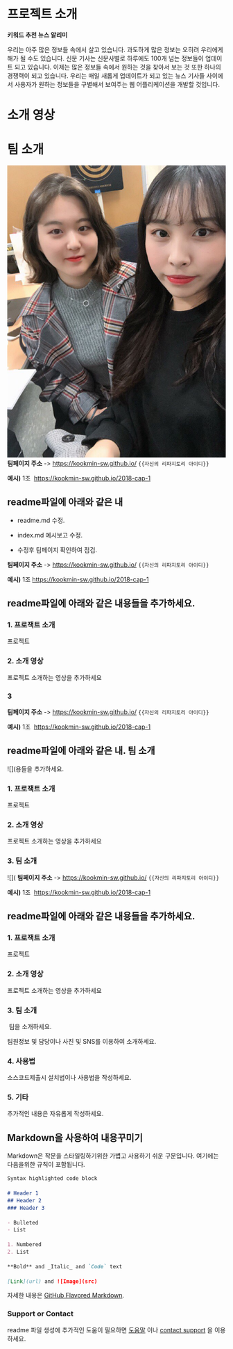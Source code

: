 # 프로젝트 소개

**키워드 추천 뉴스 알리미** 

우리는 아주 많은 정보들 속에서 살고 있습니다. 과도하게 많은 정보는 오히려 우리에게 해가 될 수도 있습니다. 신문 기사는 신문사별로 하루에도 100개 넘는 정보들이 업데이트 되고 있습니다. 이제는 많은 정보들 속에서 원하는 것을 찾아서 보는 것 또한 하나의 경쟁력이 되고 있습니다. 우리는 매일 새롭게 업데이트가 되고 있는 뉴스 기사들 사이에서 사용자가 원하는 정보들을 구별해서 보여주는 웹 어플리케이션을 개발할 것입니다.

# 소개 영상

# 팀 소개

![](KakaoTalk_20180308_175835557.jpg)  
**팀페이지 주소** -> https://kookmin-sw.github.io/ `{{자신의 리파지토리 아이디}}`

**예시)** 1조  https://kookmin-sw.github.io/2018-cap-1

## readme파일에 아래와 같은 내
- readme.md 수정.

- index.md 예시보고 수정.

- 수정후 팀페이지 확인하여 점검.

**팀페이지 주소** -> https://kookmin-sw.github.io/ `{{자신의 리파지토리 아이디}}`

**예시)** 1조  https://kookmin-sw.github.io/2018-cap-1

## readme파일에 아래와 같은 내용들을 추가하세요.

### 1. 프로잭트 소개

프로젝트

### 2. 소개 영상

프로젝트 소개하는 영상을 추가하세요

### 3
**팀페이지 주소** -> https://kookmin-sw.github.io/ `{{자신의 리파지토리 아이디}}`

**예시)** 1조  https://kookmin-sw.github.io/2018-cap-1

## readme파일에 아래와 같은 내. 팀 소개

![](용들을 추가하세요.

### 1. 프로잭트 소개

프로젝트

### 2. 소개 영상

프로젝트 소개하는 영상을 추가하세요

### 3. 팀 소개

![](
**팀페이지 주소** -> https://kookmin-sw.github.io/ `{{자신의 리파지토리 아이디}}`

**예시)** 1조  https://kookmin-sw.github.io/2018-cap-1

## readme파일에 아래와 같은 내용들을 추가하세요.

### 1. 프로잭트 소개

프로젝트

### 2. 소개 영상

프로젝트 소개하는 영상을 추가하세요

### 3. 팀 소개

![]()
팀을 소개하세요.

팀원정보 및 담당이나 사진 및 SNS를 이용하여 소개하세요.

### 4. 사용법

소스코드제출시 설치법이나 사용법을 작성하세요.

### 5. 기타

추가적인 내용은 자유롭게 작성하세요.


## Markdown을 사용하여 내용꾸미기

Markdown은 작문을 스타일링하기위한 가볍고 사용하기 쉬운 구문입니다. 여기에는 다음을위한 규칙이 포함됩니다.

```markdown
Syntax highlighted code block

# Header 1
## Header 2
### Header 3

- Bulleted
- List

1. Numbered
2. List

**Bold** and _Italic_ and `Code` text

[Link](url) and ![Image](src)
```

자세한 내용은 [GitHub Flavored Markdown](https://guides.github.com/features/mastering-markdown/).

### Support or Contact

readme 파일 생성에 추가적인 도움이 필요하면 [도움말](https://help.github.com/articles/about-readmes/) 이나 [contact support](https://github.com/contact) 을 이용하세요.
